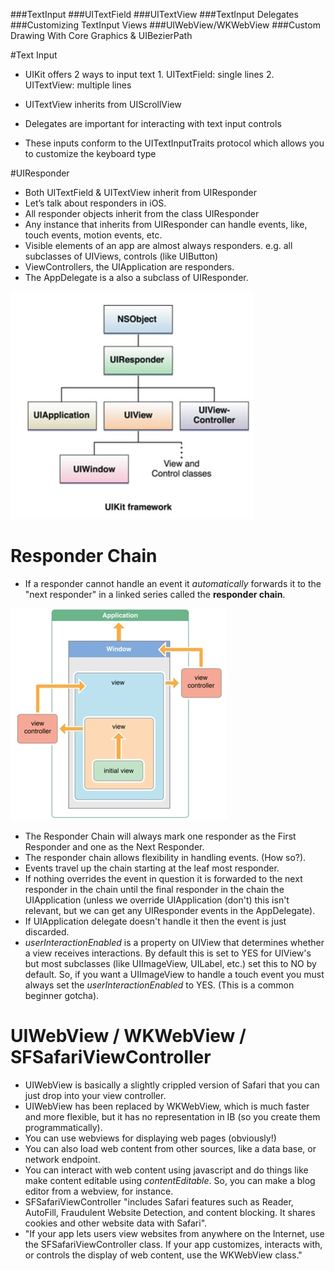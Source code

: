 ###TextInput
###UITextField
###UITextView
###TextInput Delegates
###Customizing TextInput Views
###UIWebView/WKWebView
###Custom Drawing With Core Graphics & UIBezierPath


#Text Input
* UIKit offers 2 ways to input text
1\. UITextField: single lines
2\. UITextView: multiple lines

* UITextView inherits from UIScrollView
* Delegates are important for interacting with text input controls
* These inputs conform to the UITextInputTraits protocol which allows you to customize the keyboard type

#UIResponder
* Both UITextField & UITextView inherit from UIResponder
* Let’s talk about responders in iOS.
* All responder objects inherit from the class UIResponder
* Any instance that inherits from UIResponder can handle events, like, touch events, motion events, etc.
* Visible elements of an app are almost always responders. e.g. all subclasses of UIViews, controls (like UIButton)
* ViewControllers, the UIApplication are responders.
* The AppDelegate is a also a subclass of UIResponder.

![](imgs/resp.jpg)

# Responder Chain
* If a responder cannot handle an event it _automatically_  forwards it to the "next responder" in a linked series called the **responder chain**.

![](imgs/chain.jpg)

* The Responder Chain will always mark one responder as the First Responder and one as the Next Responder.
* The responder chain allows flexibility in handling events. (How so?).
* Events travel up the chain starting at the leaf most responder.
* If nothing overrides the event in question it is forwarded to the next responder in the chain until the final responder in the chain the UIApplication (unless we override UIApplication (don't) this isn't relevant, but we can get any UIResponder events in the AppDelegate).
* If UIApplication delegate doesn't handle it then the event is just discarded.
* _userInteractionEnabled_ is a property on UIView that determines whether a view receives interactions. By default this is set to YES for UIView's but most subclasses (like UIImageView, UILabel, etc.) set this to NO by default. So, if you want a UIImageView to handle a touch event you must always set the _userInteractionEnabled_ to YES. (This is a common beginner gotcha).

# UIWebView / WKWebView / SFSafariViewController

* UIWebView is basically a slightly crippled version of Safari that you can just drop into your view controller.
* UIWebView has been replaced by WKWebView, which is much faster and more flexible, but it has no representation in IB (so you create them programmatically).
* You can use webviews for displaying web pages (obviously!)
* You can also load web content from other sources, like a data base, or network endpoint.
* You can interact with web content using javascript and do things like make content editable using _contentEditable_. So, you can make a blog editor from a webview, for instance.
* SFSafariViewController "includes Safari features such as Reader, AutoFill, Fraudulent Website Detection, and content blocking. It shares cookies and other website data with Safari".
* "If your app lets users view websites from anywhere on the Internet, use the SFSafariViewController class. If your app customizes, interacts with, or controls the display of web content, use the WKWebView class."
